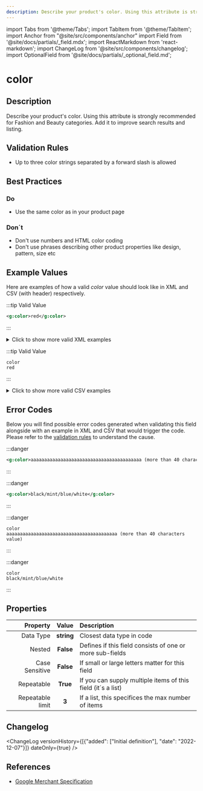 ```yaml
---
description: Describe your product's color. Using this attribute is strongly recommended for Fashion and Beauty categories. Add it to improve search results and listing.
---
```


import Tabs from '@theme/Tabs';
import TabItem from '@theme/TabItem';
import Anchor from "@site/src/components/anchor"
import Field from '@site/docs/partials/_field.mdx';
import ReactMarkdown from 'react-markdown';
import ChangeLog from '@site/src/components/changelog';
import OptionalField from '@site/docs/partials/_optional_field.md';

# color

<OptionalField/>

## Description

Describe your product's color. Using this attribute is strongly recommended for Fashion and Beauty categories. Add it to improve search results and listing.






## Validation Rules

- Up to three color strings separated by a forward slash is allowed


## Best Practices


### Do

- Use the same color as in your product page



### Don´t

- Don't use numbers and HTML color coding
- Don't use phrases describing other product properties like design, pattern, size etc




## Example Values

Here are examples of how a valid *color* value  should look like in XML and CSV (with header) respectively.

<Tabs>
  <TabItem value="valid_xml" label="XML" default>

:::tip Valid Value

```xml
<g:color>red</g:color>
```

:::

<details>
  <summary>Click to show more valid XML examples</summary>
  <div>

```xml
<g:color>red</g:color>
```

```xml
<g:color>green</g:color>
```

```xml
<g:color>blue</g:color>
```

```xml
<g:color>red/green/blue</g:color>
```

```xml
<g:color>RED/GREEN/BLUE</g:color>
```


  </div>
</details>

 </TabItem>
  <TabItem value="valid_csv" label="CSV">

:::tip Valid Value

```csv
color
red
```

:::

<details>
  <summary>Click to show more valid CSV examples</summary>
  <div>

```csv
color
red
```

```csv
color
green
```

```csv
color
blue
```

```csv
color
red/green/blue
```

```csv
color
RED/GREEN/BLUE
```


  </div>
</details>

  </TabItem>
</Tabs>

## Error Codes

Below you will find possible error codes generated when validating this field alongside with an example in XML and CSV that would trigger the code. Please refer to the [validation rules](#validation-rules) to understand the cause.

<Tabs>
  <TabItem value="invalid_xml" label="XML" default>

:::danger <Anchor id="validation_invalid_length" title="validation_invalid_length" /> 

```xml
<g:color>aaaaaaaaaaaaaaaaaaaaaaaaaaaaaaaaaaaaaaaaa (more than 40 characters value)</g:color>
```

:::

:::danger <Anchor id="validation_too_many_repetitions" title="validation_too_many_repetitions" /> 

```xml
<g:color>black/mint/blue/white</g:color>
```

:::


 </TabItem>
  <TabItem value="invalid_csv" label="CSV">

:::danger <Anchor id="validation_invalid_length" title="validation_invalid_length" /> 

```csv
color
aaaaaaaaaaaaaaaaaaaaaaaaaaaaaaaaaaaaaaaaa (more than 40 characters value)
```

:::

:::danger <Anchor id="validation_too_many_repetitions" title="validation_too_many_repetitions" /> 

```csv
color
black/mint/blue/white
```

:::


  </TabItem>
</Tabs>

## Properties

|     **Property** |         **Value**          | **Description**                                              |
|-----------------:|:--------------------------:|:-------------------------------------------------------------|
|        Data Type |    **string**     | Closest data type in code                                    |
|           Nested |      **False**      | Defines if this field consists of one or more sub-fields     |
|   Case Sensitive |  **False**  | If small or large letters matter for this field              |
|       Repeatable |    **True**    | If you can supply multiple items of this field (it´s a list) |
| Repeatable limit | **3** | If a list, this specifices the max number of items           |

## Changelog
<ChangeLog versionHistory={[{"added": ["Initial definition"], "date": "2022-12-07"}]} dateOnly={true} />

## References
- [Google Merchant Specification](https://support.google.com/merchants/answer/6324487)
